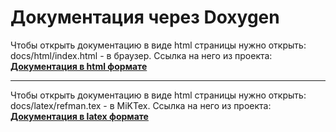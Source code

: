 
# Документация через Doxygen


Чтобы открыть документацию в виде html страницы нужно открыть: docs/html/index.html - в браузер. Ссылка на него из проекта: **[Документация в html формате](html/index.html)**

---

Чтобы открыть документацию в виде html страницы нужно открыть: docs/latex/refman.tex - в MiKTex. Ссылка на него из проекта: **[Документация в latex формате](latex/refman.tex)** 